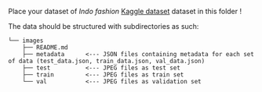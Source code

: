 Place your dataset of *Indo fashion* [Kaggle dataset](https://www.kaggle.com/datasets/validmodel/indo-fashion-dataset) dataset in this folder ! 

The data should be structured with subdirectories as such: 
```
└── images
    ├── README.md
    ├── metadata      <--- JSON files containing metadata for each set of data (test_data.json, train_data.json, val_data.json)     
    ├── test          <--- JPEG files as test set
    ├── train         <--- JPEG files as train set
    └── val           <--- JPEG files as validation set
```